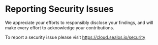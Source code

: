 # Reporting Security Issues

We appreciate your efforts to responsibly disclose your findings, and will make every effort to acknowledge your contributions.

To report a security issue please visit https://cloud.sealos.io/security
